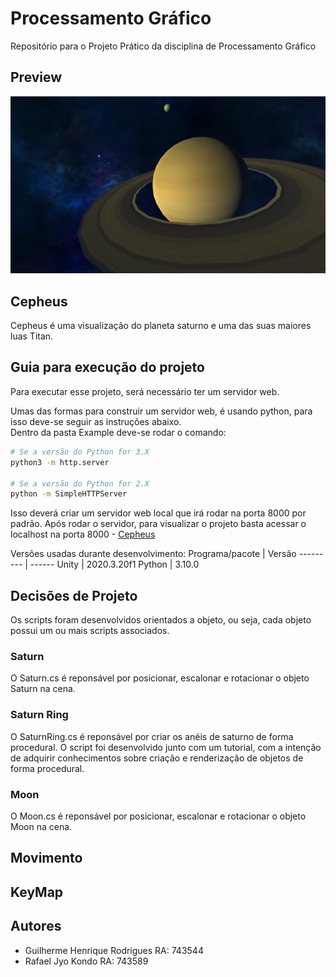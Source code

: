 # Processamento Gráfico

Repositório para o Projeto Prático da disciplina de Processamento Gráfico

## Preview

![Preview](Assets/Images/preview.png)

## Cepheus

Cepheus é uma visualização do planeta saturno e uma das suas maiores luas Titan.

## Guia para execução do projeto

Para executar esse projeto, será necessário ter um servidor web.

Umas das formas para construir um servidor web, é usando python, para isso deve-se seguir as instruções abaixo.</br>
Dentro da pasta Example deve-se rodar o comando:
```bash
# Se a versão do Python for 3.X
python3 -m http.server

# Se a versão do Python for 2.X
python -m SimpleHTTPServer
```

Isso deverá criar um servidor web local que irá rodar na porta 8000 por padrão. 
Após rodar o servidor, para visualizar o projeto basta acessar o localhost na porta 8000 - [Cepheus](http://localhost:8000/)


Versões usadas durante desenvolvimento:
Programa/pacote | Versão
--------- | ------
Unity | 2020.3.20f1
Python | 3.10.0


## Decisões de Projeto

Os scripts foram desenvolvidos orientados a objeto, ou seja, cada objeto possui um ou mais scripts associados.

### Saturn

O Saturn.cs é reponsável por posicionar, escalonar e rotacionar o objeto Saturn na cena.

### Saturn Ring

O SaturnRing.cs é reponsável por criar os anéis de saturno de forma procedural. O script foi desenvolvido junto com um tutorial, com a intenção de adquirir 
conhecimentos sobre criação e renderização de objetos de forma procedural.

### Moon

O Moon.cs é reponsável por posicionar, escalonar e rotacionar o objeto Moon na cena.

## Movimento

## KeyMap

## Autores

- Guilherme Henrique Rodrigues  RA: 743544
- Rafael Jyo Kondo              RA: 743589
